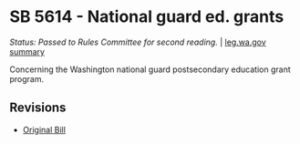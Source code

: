 # SB 5614 - National guard ed. grants
*Status: Passed to Rules Committee for second reading.* | [leg.wa.gov summary](https://app.leg.wa.gov/billsummary?BillNumber=5614&Year=2021)

Concerning the Washington national guard postsecondary education grant program.

## Revisions
* [Original Bill](1/)